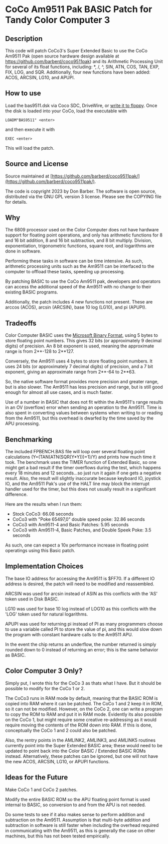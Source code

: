 # CoCo Am9511 Pak BASIC Patch for Tandy Color Computer 3

## Description

This code will patch CoCo3's Super Extended Basic to use the CoCo Am9511 Pak (open source hardware design available at https://github.com/barberd/coco9511pak) and its Arithmetic Processing Unit for several of its float functions, including: \*, /, ^, SIN, ATN, COS, TAN, EXP, FIX, LOG, and SQR.
Additionally, four new functions have been added: ACOS, ARCSIN, LG10, and APUPI.

## How to use

Load the bas9511.dsk via Coco SDC, DriveWire, or [write it to floppy](https://nitros9.sourceforge.io/wiki/index.php/Transferring_DSK_Images_to_Floppies). Once the disk is loaded into your CoCo, load the executable with

	LOADM"BAS9511" <enter>

and then execute it with

	EXEC <enter>

This will load the patch.

## Source and License

Source maintained at [https://github.com/barberd/coco9511pak/](https://github.com/barberd/coco9511pak/).

The code is copyright 2023 by Don Barber. The software is open source, distributed via the GNU GPL version 3 license. Please see the COPYING file for details.

## Why

The 6809 processor used on the Color Computer does not have hardware support for floating point operations, and only has arithmetic functions for 8 and 16 bit addition, 8 and 16 bit subtraction, and 8 bit multiply. Division, exponentiation, trigonometric functions, square root, and logarithms are done in software.

Performing these tasks in software can be time intensive. As such, arithmetic processing units such as the Am9511 can be interfaced to the computer to offload these tasks, speeding up processing.

By patching BASIC to use the CoCo Am9511 pak, developers and operators can access the additional speed of the Am9511 with no change to their existing BASIC programs.

Additionally, the patch includes 4 new functions not present. These are arccos (ACOS), arcsin (ARCSIN), base 10 log (LG10), and pi (APUPI).

## Tradeoffs

Color Computer BASIC uses the [Microsoft Binary Format](https://en.wikipedia.org/wiki/Microsoft_Binary_Format), using 5 bytes to store floating point numbers. This gives 32 bits (or approximately 9 decimal digits) of precision. An 8 bit exponent is used, meaning the approximate range is from 2\*\*-128 to 2\*\*127.

Conversely, the Am9511 uses 4 bytes to store floating point numbers. It uses 24 bits (or approximately 7 decimal digits) of precision, and a 7 bit exponent, giving an approximate range from 2\*\*-64 to 2\*\*63.

So, the native software format provides more precision and greater range, but is also slower. The Am9511 has less precision and range, but is still good enough for almost all use cases, and is much faster.

Use of a number in BASIC that does not fit within the Am9511's range results in an OV (overflow) error when sending an operation to the Am9511. Time is also spent in converting values between systems when writing to or reading from the Am9511, but this overhead is dwarfed by the time saved by the APU processing.

## Benchmarking

The included FPBENCH.BAS file will loop over several floating point calculations (Y=(TAN(ATN(SQR(Y\*Y)))+1)/Y) and prints how much time it took. The benchmark uses the TIMER function of Extended Basic, so one might get a bad result if the timer overflows during the test, which happens every 18 minutes and 12 seconds...so just run it again if one gets a negative result. Also, the result will slightly inaccurate because keyboard IO, joystick IO, and the Am9511 Pak's use of the HALT line may block the interrupt handler used for the timer, but this does not usually result in a significant difference.

Here are the results when I run them:

 * Stock CoCo3: 66.08 seconds
 * CoCo3 with "Poke 65497,0" double speed poke: 32.86 seconds
 * CoCo3 with Am9511-4 and Basic Patches: 5.95 seconds
 * CoCo3 with Am9511-4, Basic Patches, and Double Speek Poke: 3.5 seconds

As such, one can expect a 10x performance increase in floating point operatings using this Basic patch.

## Implementation Choices

The base IO address for accessing the Am9511 is $FF70. If a different IO address is desired, the patch will need to be modified and reassembled.

ARCSIN was used for arcsin instead of ASIN as this conflicts with the 'AS' token used in Disk BASIC.

LG10 was used for base 10 log instead of LOG10 as this conflicts with the 'LOG' token used for natural logarithms.

APUPI was used for returning pi instead of PI as many programmers choose to use a variable called PI to store the value of pi, and this would slow down the program with constant hardware calls to the Am9511 APU.

In the event the chip returns an underflow, the number returned is simply rounded down to 0 instead of returning an error; this is the same behavior as BASIC.

## Color Computer 3 Only?

Simply put, I wrote this for the CoCo 3 as thats what I have. But it should be possible to modify for the CoCo 1 or 2.

The CoCo3 runs in RAM mode by default, meaning that the BASIC ROM is copied into RAM where it can be patched. The CoCo 1 and 2 keep it in ROM, so it can not be modified. However, on the CoCo 2, one can write a program to copy the ROM to RAM and put it in RAM mode. Evidently its also possible on the CoCo 1, but might require some creative re-addressing as it would require moving the contents of the ROM down into RAM. If this is done, conceptually the CoCo 1 and 2 could also be patched.

Also, the rentry points in the AMLINK2, AMLINK3, and AMLINK5 routines currently point into the Super Extended BASIC area; these would need to be updated to point back into the Color BASIC / Extended BASIC ROMs instead. Alternatively, these patches can be ignored, but one will not have the new ACOS, ARCSIN, LG10, or APUPI functions.

## Ideas for the Future

Make CoCo 1 and CoCo 2 patches.

Modify the entire BASIC ROM so the APU floating point format is used internal to BASIC, so conversion to and from the APU is not needed.

Do some tests to see if it also makes sense to perform addition and subtraction on the Am9511. Assumption is that multi-byte addition and subtraction in software is still faster when including the overhead required in communicating with the Am9511, as this is generally the case on other machines, but this has not been tested empirically.

